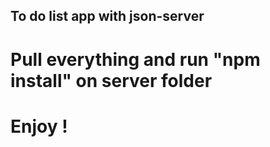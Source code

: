 ## To do list app with json-server

# Pull everything and run "npm install" on server folder

# Enjoy !
